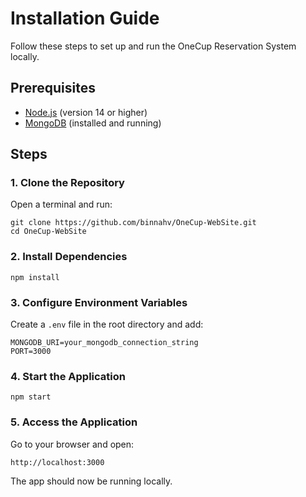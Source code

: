 # Installation Guide

Follow these steps to set up and run the OneCup Reservation System locally.

## Prerequisites

- [Node.js](https://nodejs.org/) (version 14 or higher)
- [MongoDB](https://www.mongodb.com/) (installed and running)

## Steps

### 1. Clone the Repository

Open a terminal and run:

    git clone https://github.com/binnahv/OneCup-WebSite.git
    cd OneCup-WebSite

### 2. Install Dependencies

    npm install

### 3. Configure Environment Variables

Create a `.env` file in the root directory and add:

    MONGODB_URI=your_mongodb_connection_string
    PORT=3000

### 4. Start the Application

    npm start

### 5. Access the Application

Go to your browser and open:

    http://localhost:3000

The app should now be running locally.
